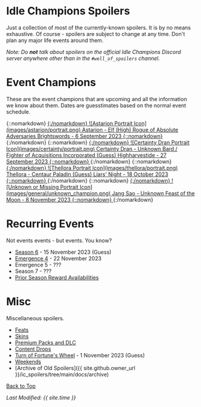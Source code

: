 # Idle Champions Spoilers

Just a collection of most of the currently-known spoilers. It is by no means exhaustive. Of course - spoilers are subject to change at any time. Don't plan any major life events around them.

*Note: Do **not** talk about spoilers on the official Idle Champions Discord server anywhere other than in the `#well_of_spoilers` channel.*

# Event Champions

These are the event champions that are upcoming and all the information we know about them. Dates are guesstimates based on the normal event schedule.

<span class="indexChampionTableColumn">
{::nomarkdown}
<a href="astarion.html">
{:/nomarkdown}
    <span class="indexChampionTableRow">
        <span class="indexChampionTableIcon">
            ![Astarion Portrait Icon](images/astarion/portrait.png)
        </span>
        <span class="indexChampionTableInfo">
            <span class="indexChampionTableChampion">
                Astarion&nbsp;<span class="indexChampionTableNoLink">- Elf (High) Rogue of Absolute Adversaries</span>
            </span>
            <span class="indexChampionTableEvent">
                <span class="indexChampionTableNoLink">Brightswords - 6 September 2023</span>
            </span>
        </span>
    </span>
{::nomarkdown}
</a>
{:/nomarkdown}
{::nomarkdown}
<a href="certainty.html">
{:/nomarkdown}
    <span class="indexChampionTableRow">
        <span class="indexChampionTableIcon">
            ![Certainty Dran Portrait Icon](images/certainty/portrait.png)
        </span>
        <span class="indexChampionTableInfo">
            <span class="indexChampionTableChampion">
                Certainty Dran&nbsp;<span class="indexChampionTableNoLink">- Unknown Bard / Fighter of Acquisitions Incorporated (Guess)</span>
            </span>
            <span class="indexChampionTableEvent">
                <span class="indexChampionTableNoLink">Highharvestide - 27 September 2023</span>
            </span>
        </span>
    </span>
{::nomarkdown}
</a>
{:/nomarkdown}
{::nomarkdown}
<a href="thellora.html">
{:/nomarkdown}
    <span class="indexChampionTableRow">
        <span class="indexChampionTableIcon">
            ![Thellora Portrait Icon](images/thellora/portrait.png)
        </span>
        <span class="indexChampionTableInfo">
            <span class="indexChampionTableChampion">
                Thellora&nbsp;<span class="indexChampionTableNoLink">- Centaur Paladin (Guess)</span>
            </span>
            <span class="indexChampionTableEvent">
                <span class="indexChampionTableNoLink">Liars' Night - 18 October 2023</span>
            </span>
        </span>
    </span>
{::nomarkdown}
</a>
{:/nomarkdown}
{::nomarkdown}
<a href="jangsao.html">
{:/nomarkdown}
    <span class="indexChampionTableRow">
        <span class="indexChampionTableIcon">
            ![Unknown or Missing Portrait Icon](images/general/unknown_champion.png)
        </span>
        <span class="indexChampionTableInfo">
            <span class="indexChampionTableChampion">
                Jang Sao&nbsp;<span class="indexChampionTableNoLink">- Unknown</span>
            </span>
            <span class="indexChampionTableEvent">
                <span class="indexChampionTableNoLink">Feast of the Moon - 8 November 2023</span>
            </span>
        </span>
    </span>
{::nomarkdown}
</a>
{:/nomarkdown}
</span>

# Recurring Events

Not events events - but events. You know?

* [Season 6](season_6.md) - 15 November 2023 (Guess)
* [Emergence 4](emergence_4.md) - 22 November 2023
* Emergence 5 - ???
* Season 7 - ???
* [Prior Season Reward Availabilities](postseason.html)

# Misc

Miscellaneous spoilers.

* [Feats](feats.md)
* [Skins](skins.md)
* [Premium Packs and DLC](premium.md)
* [Content Drops](contentdrops.md)
* [Turn of Fortune's Wheel](campaign_fortuneswheel.md) - 1 November 2023 (Guess)
* [Weekends](weekends.md)
* [Archive of Old Spoilers]({{ site.github.owner_url }}/ic_spoilers/tree/main/docs/archive)

[Back to Top](#top)

*Last Modified: {{ site.time }}*